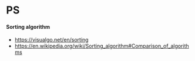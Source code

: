 # PS


#### Sorting algorithm
- https://visualgo.net/en/sorting
- https://en.wikipedia.org/wiki/Sorting_algorithm#Comparison_of_algorithms 

